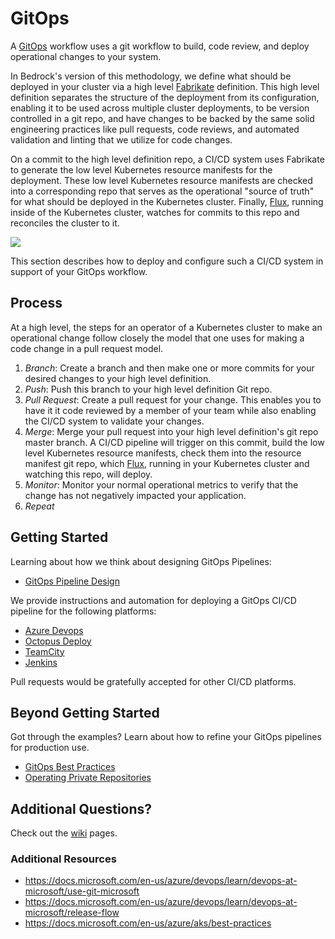 # GitOps

A [GitOps](https://www.weave.works/blog/gitops-operations-by-pull-request) workflow uses a git workflow to build, code review, and deploy operational changes to your system.

In Bedrock's version of this methodology, we define what should be deployed in your cluster via a high level [Fabrikate](https://github.com/Microsoft/fabrikate) definition. This high level definition separates the structure of the deployment from its configuration, enabling it to be used across multiple cluster deployments, to be version controlled in a git repo, and have changes to be backed by the same solid engineering practices like pull requests, code reviews, and automated validation and linting that we utilize for code changes.

On a commit to the high level definition repo, a CI/CD system uses Fabrikate to generate the low level Kubernetes resource manifests for the deployment.  These low level Kubernetes resource manifests are checked into a corresponding repo that serves as the operational "source of truth" for what should be deployed in the Kubernetes cluster. Finally, [Flux](https://github.com/weaveworks/flux), running inside of the Kubernetes cluster, watches for commits to this repo and reconciles the cluster to it.

<img src="images/GitOpsFlow.png?sanitize=true">

This section describes how to deploy and configure such a CI/CD system in support of your GitOps workflow.

## Process

At a high level, the steps for an operator of a Kubernetes cluster to make an operational change follow closely the model that one uses for making a code change in a pull request model.

1. _Branch_: Create a branch and then make one or more commits for your desired changes to your high level definition.
2. _Push_: Push this branch to your high level definition Git repo.
3. _Pull Request_: Create a pull request for your change.  This enables you to have it it code reviewed by a member of your team while also enabling the CI/CD system to validate your changes.
4. _Merge_: Merge your pull request into your high level definition's git repo master branch.  A CI/CD pipeline will trigger on this commit, build the low level Kubernetes resource manifests, check them into the resource manifest git repo, which [Flux](https://github.com/weaveworks/flux), running in your Kubernetes cluster and watching this repo, will deploy.
5. _Monitor_: Monitor your normal operational metrics to verify that the change has not negatively impacted your application.
6. _Repeat_

## Getting Started

Learning about how we think about designing GitOps Pipelines:

* [GitOps Pipeline Design](./PipelineThinking.md)

We provide instructions and automation for deploying a GitOps CI/CD pipeline for the following platforms:

* [Azure Devops](./azure-devops)
* [Octopus Deploy](./octopus)
* [TeamCity](./teamcity)
* [Jenkins](./jenkins)

Pull requests would be gratefully accepted for other CI/CD platforms.

## Beyond Getting Started

Got through the examples? Learn about how to refine your GitOps pipelines for production use.

* [GitOps Best Practices](BestPractices.md)
* [Operating Private Repositories](PrivateRepositories.md)

## Additional Questions?

Check out the [wiki](https://github.com/Microsoft/bedrock/wiki/FAQ#gitops) pages.

### Additional Resources
+ https://docs.microsoft.com/en-us/azure/devops/learn/devops-at-microsoft/use-git-microsoft
+ https://docs.microsoft.com/en-us/azure/devops/learn/devops-at-microsoft/release-flow
+ https://docs.microsoft.com/en-us/azure/aks/best-practices
